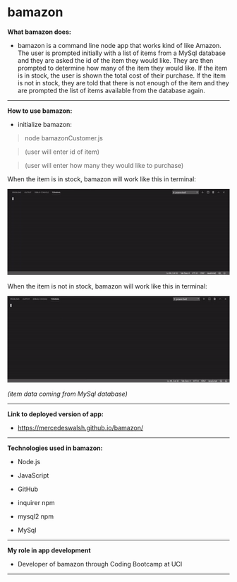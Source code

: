 # bamazon

**What bamazon does:**

- bamazon is a command line node app that works kind of like Amazon. The user is prompted initially with a list of items from a MySql database and they are asked the id of the item they would like. They are then prompted to determine how many of the item they would like. If the item is in stock, the user is shown the total cost of their purchase. If the item is not in stock, they are told that there is not enough of the item and they are prompted the list of items available from the database again.

---

**How to use bamazon:**

- initialize bamazon:

> node bamazonCustomer.js

> (user will enter id of item)

> (user will enter how many they would like to purchase)

When the item is in stock, bamazon will work like this in terminal:

![inStock](./gifs/bamazonInStockGif.gif)

When the item is not in stock, bamazon will work like this in terminal:

![notInStock](./gifs/bamazonNotInStockGif.gif)

*(item data coming from MySql database)*

---

**Link to deployed version of app:**

- https://mercedeswalsh.github.io/bamazon/

---

**Technologies used in bamazon:**

- Node.js

- JavaScript

- GitHub

- inquirer npm

- mysql2 npm

- MySql

---

**My role in app development**

- Developer of bamazon through Coding Bootcamp at UCI

---